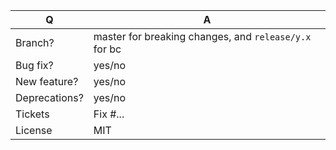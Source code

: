 | Q             | A                                                                        |
|---------------|--------------------------------------------------------------------------|
| Branch?       | master for breaking changes, and `release/y.x` for bc <!-- see below --> |
| Bug fix?      | yes/no                                                                   |
| New feature?  | yes/no <!-- please update /CHANGELOG.md files -->                        |
| Deprecations? | yes/no <!-- please update UPGRADE-*.md and /CHANGELOG.md files -->       |
| Tickets       | Fix #... <!-- prefix each issue number with "Fix #", -->                 |
| License       | MIT                                                                      |

<!--
Replace this notice with a short README for your feature/bugfix.
This will help reviewers and should be a good start for the documentation.

For bug fixes and new features, that does not break BC, please base your PR 
on the `release/y.x` branch. For BC breaks, please base your PR on the 
`master` branch.

Always add tests and ensure they pass.
-->
